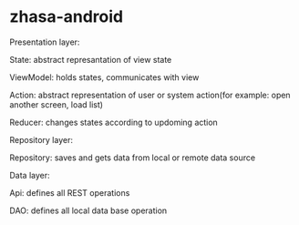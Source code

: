 # zhasa-android
Presentation layer:
  
  State: abstract represantation of view state
  
  ViewModel: holds states, communicates with view
  
  Action: abstract representation of user or system action(for example: open another screen, load list)
  
  Reducer: changes states according to updoming action

Repository layer:
  
  Repository: saves and gets data from local or remote data source
  
Data layer:
  
  Api: defines all REST operations
  
  DAO: defines all local data base operation
  
